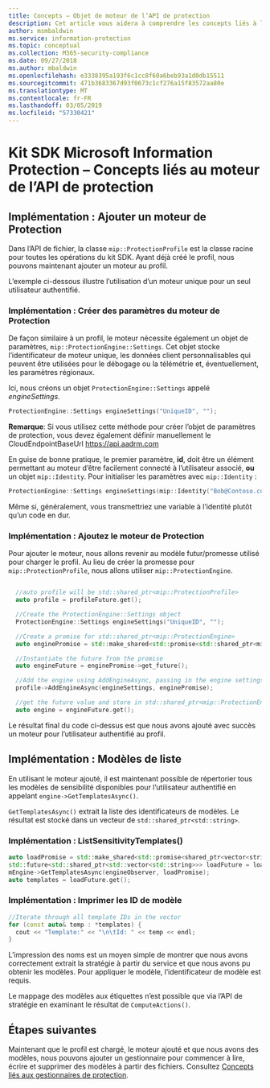 ```yaml
---
title: Concepts – Objet de moteur de l’API de protection
description: Cet article vous aidera à comprendre les concepts liés à l’objet de moteur de protection qui est créé pendant l’initialisation de l’application.
author: msmbaldwin
ms.service: information-protection
ms.topic: conceptual
ms.collection: M365-security-compliance
ms.date: 09/27/2018
ms.author: mbaldwin
ms.openlocfilehash: e3338395a193f6c1cc8f60a6beb93a1d0db15511
ms.sourcegitcommit: 471b3683367d93f0673c1cf276a15f83572aa80e
ms.translationtype: MT
ms.contentlocale: fr-FR
ms.lasthandoff: 03/05/2019
ms.locfileid: "57330421"
---
```

# <a name="microsoft-information-protection-sdk---protection-api-engine-concepts"></a>Kit SDK Microsoft Information Protection – Concepts liés au moteur de l’API de protection

## <a name="implementation-add-a-protection-engine"></a>Implémentation : Ajouter un moteur de Protection

Dans l’API de fichier, la classe `mip::ProtectionProfile` est la classe racine pour toutes les opérations du kit SDK. Ayant déjà créé le profil, nous pouvons maintenant ajouter un moteur au profil.

L’exemple ci-dessous illustre l’utilisation d’un moteur unique pour un seul utilisateur authentifié.

### <a name="implementation-create-protection-engine-settings"></a>Implémentation : Créer des paramètres du moteur de Protection

De façon similaire à un profil, le moteur nécessite également un objet de paramètres, `mip::ProtectionEngine::Settings`. Cet objet stocke l’identificateur de moteur unique, les données client personnalisables qui peuvent être utilisées pour le débogage ou la télémétrie et, éventuellement, les paramètres régionaux.

Ici, nous créons un objet `ProtectionEngine::Settings` appelé *engineSettings*. 

```cpp
ProtectionEngine::Settings engineSettings("UniqueID", "");
```

**Remarque**: Si vous utilisez cette méthode pour créer l’objet de paramètres de protection, vous devez également définir manuellement le CloudEndpointBaseUrl https://api.aadrm.com

En guise de bonne pratique, le premier paramètre, **id**, doit être un élément permettant au moteur d’être facilement connecté à l’utilisateur associé, **ou** un objet `mip::Identity`. Pour initialiser les paramètres avec `mip::Identity` :

```cpp
ProtectionEngine::Settings engineSettings(mip::Identity("Bob@Contoso.com", "");
```

Même si, généralement, vous transmettriez une variable à l’identité plutôt qu’un code en dur.

### <a name="implementation-add-the-protection-engine"></a>Implémentation : Ajoutez le moteur de Protection

Pour ajouter le moteur, nous allons revenir au modèle futur/promesse utilisé pour charger le profil. Au lieu de créer la promesse pour `mip::ProtectionProfile`, nous allons utiliser `mip::ProtectionEngine`.

```cpp

  //auto profile will be std::shared_ptr<mip::ProtectionProfile>
  auto profile = profileFuture.get();

  //Create the ProtectionEngine::Settings object
  ProtectionEngine::Settings engineSettings("UniqueID", "");

  //Create a promise for std::shared_ptr<mip::ProtectionEngine>
  auto enginePromise = std::make_shared<std::promise<std::shared_ptr<mip::ProtectionEngine>>>();

  //Instantiate the future from the promise
  auto engineFuture = enginePromise->get_future();

  //Add the engine using AddEngineAsync, passing in the engine settings and the promise
  profile->AddEngineAsync(engineSettings, enginePromise);

  //get the future value and store in std::shared_ptr<mip::ProtectionEngine>
  auto engine = engineFuture.get();
```

Le résultat final du code ci-dessus est que nous avons ajouté avec succès un moteur pour l’utilisateur authentifié au profil.

## <a name="implementation-list-templates"></a>Implémentation : Modèles de liste

En utilisant le moteur ajouté, il est maintenant possible de répertorier tous les modèles de sensibilité disponibles pour l’utilisateur authentifié en appelant `engine->GetTemplatesAsync()`. 

`GetTemplatesAsync()` extrait la liste des identificateurs de modèles. Le résultat est stocké dans un vecteur de `std::shared_ptr<std::string>`.

### <a name="implementation-listsensitivitytemplates"></a>Implémentation : ListSensitivityTemplates()

```cpp
auto loadPromise = std::make_shared<std::promise<shared_ptr<vector<string>>>>();
std::future<std::shared_ptr<std::vector<std::string>>> loadFuture = loadPromise->get_future();
mEngine->GetTemplatesAsync(engineObserver, loadPromise);
auto templates = loadFuture.get();
```

### <a name="implementation-print-the-template-ids"></a>Implémentation : Imprimer les ID de modèle

```cpp
//Iterate through all template IDs in the vector
for (const auto& temp : *templates) {
  cout << "Template:" << "\n\tId: " << temp << endl;
}
```

L’impression des noms est un moyen simple de montrer que nous avons correctement extrait la stratégie à partir du service et que nous avons pu obtenir les modèles. Pour appliquer le modèle, l’identificateur de modèle est requis.

Le mappage des modèles aux étiquettes n’est possible que via l’API de stratégie en examinant le résultat de `ComputeActions()`.

## <a name="next-steps"></a>Étapes suivantes

Maintenant que le profil est chargé, le moteur ajouté et que nous avons des modèles, nous pouvons ajouter un gestionnaire pour commencer à lire, écrire et supprimer des modèles à partir des fichiers. Consultez [Concepts liés aux gestionnaires de protection](concept-handler-protection-cpp.md).
